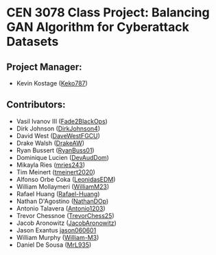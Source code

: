# CEN 3078 Class Project: Balancing GAN Algorithm for Cyberattack Datasets

## Project Manager:
- Kevin Kostage ([Keko787](https://github.com/Keko787))

## Contributors:
- Vasil Ivanov III ([Fade2BlackOps](https://github.com/Fade2BlackOps))
- Dirk Johnson ([DirkJohnson4](https://github.com/DirkJohnson4))
- David West ([DaveWestFGCU](https://github.com/DaveWestFGCU))
- Drake Walsh ([DrakeAW](https://github.com/DrakeAW))
- Ryan Bussert ([RyanBuss01](https://github.com/RyanBuss01))
- Dominique Lucien ([DevAudDom](https://github.com/DevAudDom))
- Mikayla Ries ([mries243](https://github.com/mries243))
- Tim Meinert ([tmeinert2020](https://github.com/tmeinert2020))
- Alfonso Orbe Coka ([LeonidasEDM](https://github.com/LeonidasEDM))
- William Mollaymeri ([WilliamM23](https://github.com/WilliamM23))
- Rafael Huang ([Rafael-Huang](https://github.com/Rafael-Huang))
- Nathan D'Agostino ([NathanDOp](https://github.com/NathanDOp))
- Antonio Talavera ([Antonio1203](https://github.com/Antonio1203))
- Trevor Chessnoe ([TrevorChess25](https://github.com/TrevorChess25))
- Jacob Aronowitz ([JacobAronowitz](https://github.com/JacobAronowitz))
- Jason Exantus [jason060601](https://github.com/jason060601)
- William Murphy ([William-M3](https://github.com/William-M3))
- Daniel De Sousa ([MrL935](https://github.com/MrL935))
